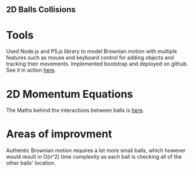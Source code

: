 ## 2D Balls Collisions

# Tools
Used Node.js and P5.js library to model Brownian motion with multiple features such as mouse and 
keyboard control for adding objects and tracking their movements. 
Implemented bootstrap and deployed on github.
See it in action [here](https://yk220284.github.io/2D_Balls_Collisions.github.io/).

# 2D Momentum Equations
The Maths behind the interactions between balls is [here](https://en.wikipedia.org/wiki/Elastic_collision).

# Areas of improvment
Authentic Brownian motion requires a lot more small balls, which however would result
in O(n^2) time complexity as each ball is checking all of the other balls' location. 
